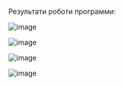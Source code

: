 Результати роботи программи: 

![image](https://user-images.githubusercontent.com/86961886/125192719-faa0c280-e251-11eb-946d-488703bdcf79.png)

![image](https://user-images.githubusercontent.com/86961886/125192739-07bdb180-e252-11eb-9b03-449183f974d1.png)

![image](https://user-images.githubusercontent.com/86961886/125192752-1906be00-e252-11eb-974d-c0ef178f3e27.png)

![image](https://user-images.githubusercontent.com/86961886/125192762-202dcc00-e252-11eb-8422-45ceb3689879.png)
